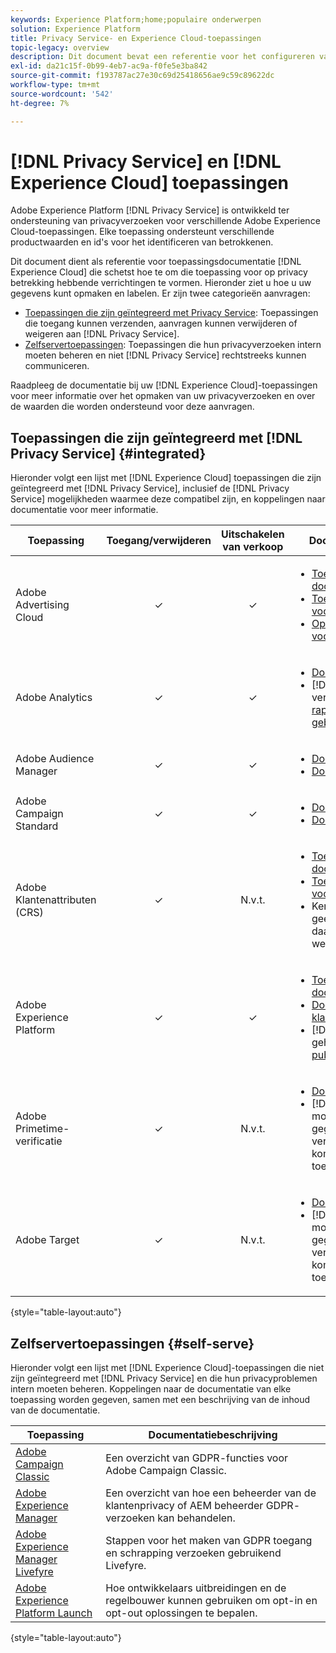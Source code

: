 ```yaml
---
keywords: Experience Platform;home;populaire onderwerpen
solution: Experience Platform
title: Privacy Service- en Experience Cloud-toepassingen
topic-legacy: overview
description: Dit document bevat een referentie voor het configureren van verschillende Experience Cloud-toepassingen voor bewerkingen met betrekking tot privacy.
exl-id: da21c15f-0b99-4eb7-ac9a-f0fe5e3ba842
source-git-commit: f193787ac27e30c69d25418656ae9c59c89622dc
workflow-type: tm+mt
source-wordcount: '542'
ht-degree: 7%

---
```


# [!DNL Privacy Service] en  [!DNL Experience Cloud] toepassingen

Adobe Experience Platform [!DNL Privacy Service] is ontwikkeld ter ondersteuning van privacyverzoeken voor verschillende Adobe Experience Cloud-toepassingen. Elke toepassing ondersteunt verschillende productwaarden en id&#39;s voor het identificeren van betrokkenen.

Dit document dient als referentie voor toepassingsdocumentatie [!DNL Experience Cloud] die schetst hoe te om die toepassing voor op privacy betrekking hebbende verrichtingen te vormen. Hieronder ziet u hoe u uw gegevens kunt opmaken en labelen. Er zijn twee categorieën aanvragen:

* [Toepassingen die zijn geïntegreerd met Privacy Service](#integrated): Toepassingen die toegang kunnen verzenden, aanvragen kunnen verwijderen of weigeren aan  [!DNL Privacy Service].
* [Zelfservertoepassingen](#self-serve): Toepassingen die hun privacyverzoeken intern moeten beheren en niet  [!DNL Privacy Service] rechtstreeks kunnen communiceren.

Raadpleeg de documentatie bij uw [!DNL Experience Cloud]-toepassingen voor meer informatie over het opmaken van uw privacyverzoeken en over de waarden die worden ondersteund voor deze aanvragen.

## Toepassingen die zijn geïntegreerd met [!DNL Privacy Service] {#integrated}

Hieronder volgt een lijst met [!DNL Experience Cloud] toepassingen die zijn geïntegreerd met [!DNL Privacy Service], inclusief de [!DNL Privacy Service] mogelijkheden waarmee deze compatibel zijn, en koppelingen naar documentatie voor meer informatie.

| Toepassing | Toegang/verwijderen | Uitschakelen van verkoop | Documentatie en overwegingen |
| --- | :---: | :---: | --- |
| Adobe Advertising Cloud | ✓ | ✓ | <ul><li>[Toegang tot/verwijder documentatie voor GDPR](https://experienceleague.adobe.com/docs/advertising-cloud/privacy/ad-cloud-gdpr.html)</li><li>[Toegang/schrappingsdocumentatie voor CCPA](https://experienceleague.adobe.com/docs/advertising-cloud/privacy/ad-cloud-ccpa-access-delete.html)</li><li>[Opt-out-of-sales documentatie voor CCPA](https://experienceleague.adobe.com/docs/advertising-cloud/privacy/ad-cloud-ccpa-opt-out-of-sale.html)</li></ul> |
| Adobe Analytics | ✓ | ✓ | <ul><li>[Documentatie openen/verwijderen](https://experienceleague.adobe.com/docs/analytics/admin/data-governance/an-gdpr-overview.html)</li><li>[!DNL Analytics] behandelt opt-out verzoeken door  [privacy rapporteringsvariabelen te gebruiken](https://experienceleague.adobe.com/docs/analytics/admin/data-governance/consent-variables.html)</li></ul> |
| Adobe Audience Manager | ✓ | ✓ | <ul><li>[Documentatie openen/verwijderen](https://experienceleague.adobe.com/docs/audience-manager/user-guide/overview/data-privacy/data-privacy-requests.html)</li><li>[Documentatie bij uitsluiting](https://experienceleague.adobe.com/docs/audience-manager/user-guide/features/declared-ids.html)</li></ul> |
| Adobe Campaign Standard | ✓ | ✓ | <ul><li>[Documentatie openen/verwijderen](https://helpx.adobe.com/nl/campaign/kb/campaign-privacy.html)</li><li>[Documentatie bij uitsluiting](../segmentation/consents.md)</li></ul> |
| Adobe Klantenattributen (CRS) | ✓ | N.v.t. | <ul><li>[Toegang tot/verwijder documentatie voor GDPR](https://experienceleague.adobe.com/docs/core-services/interface/customer-attributes/gdpr.html)</li><li>[Toegang/schrappingsdocumentatie voor CCPA](https://experienceleague.adobe.com/docs/core-services/interface/customer-attributes/ccpa.html)</li><li>Kenmerken van klanten kunnen geen gegevens overdragen en daarom zijn aanvragen om te weigeren niet van toepassing.</li></ul> |
| Adobe Experience Platform | ✓ | ✓ | <ul><li>[Toegang tot/verwijdering van documentatie voor het Data Lake](../catalog/privacy.md)</li><li>[Documentatie voor realtime-klantprofiel openen/verwijderen](../profile/privacy.md)</li><li>[!DNL Experience Platform] geeft gehoor aan  [opt-outverzoeken voor publiekssegmenten](../segmentation/consents.md).</li></ul> |
| Adobe Primetime-verificatie | ✓ | N.v.t. | <ul><li>[Documentatie openen/verwijderen](http://tve.helpdocsonline.com/how-to-make-a-privacy-request)</li><li>[!DNL Primetime] niet over de mogelijkheid beschikt om gegevens over te dragen, zodat verzoeken om niet in aanmerking te komen voor verkoop niet van toepassing zijn.</li></ul> |
| Adobe Target | ✓ | N.v.t. | <ul><li>[Documentatie openen/verwijderen](https://experienceleague.adobe.com/docs/target/using/implement-target/before-implement/privacy/cmp-privacy-and-general-data-protection-regulation.html)</li><li>[!DNL Target] niet over de mogelijkheid beschikt om gegevens over te dragen, zodat verzoeken om niet in aanmerking te komen voor verkoop niet van toepassing zijn.</li></ul> |

{style=&quot;table-layout:auto&quot;}

## Zelfservertoepassingen {#self-serve}

Hieronder volgt een lijst met [!DNL Experience Cloud]-toepassingen die niet zijn geïntegreerd met [!DNL Privacy Service] en die hun privacyproblemen intern moeten beheren. Koppelingen naar de documentatie van elke toepassing worden gegeven, samen met een beschrijving van de inhoud van de documentatie.

| Toepassing | Documentatiebeschrijving |
| ------- | ----------- |
| [Adobe Campaign Classic](https://docs.campaign.adobe.com/doc/AC/getting_started/EN/ACC_GDPR.html) | Een overzicht van GDPR-functies voor Adobe Campaign Classic. |
| [Adobe Experience Manager](https://helpx.adobe.com/experience-manager/6-4/managing/using/gdpr-compliance.html) | Een overzicht van hoe een beheerder van de klantenprivacy of AEM beheerder GDPR- verzoeken kan behandelen. |
| [Adobe Experience Manager Livefyre](https://experienceleague.adobe.com/docs/livefyre/using/settings-other/privacy-requests/c-gdpr-compliance.html) | Stappen voor het maken van GDPR toegang en schrapping verzoeken gebruikend Livefyre. |
| [Adobe Experience Platform Launch](https://docs.adobelaunch.com/client-side-information/deploy-javascript-tags-to-opt-in-to-launch) | Hoe ontwikkelaars uitbreidingen en de regelbouwer kunnen gebruiken om opt-in en opt-out oplossingen te bepalen. |

{style=&quot;table-layout:auto&quot;}
